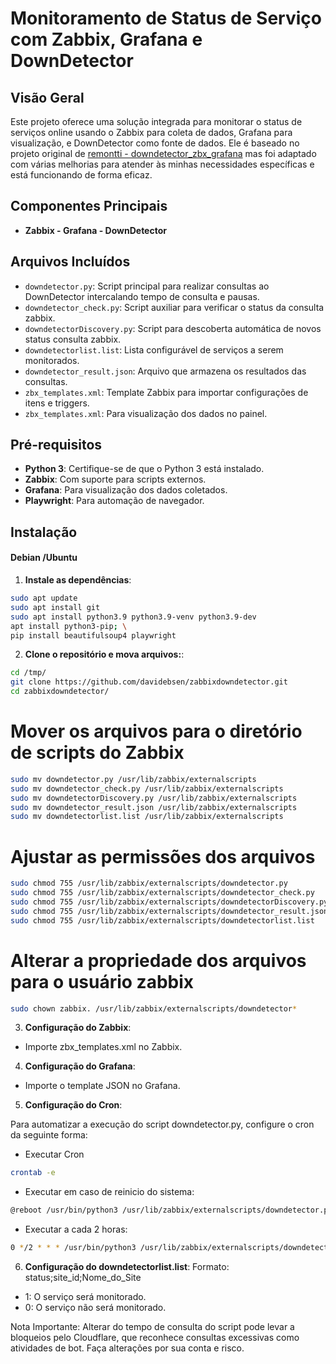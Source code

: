 # Monitoramento de Status de Serviço com Zabbix, Grafana e DownDetector

## Visão Geral

Este projeto oferece uma solução integrada para monitorar o status de serviços online usando o Zabbix para coleta de dados, Grafana para visualização, e DownDetector como fonte de dados. Ele é baseado no projeto original de [remontti - downdetector_zbx_grafana](https://github.com/remontti/downdetector_zbx_grafana) mas foi adaptado com várias melhorias para atender às minhas necessidades específicas e está funcionando de forma eficaz.

## Componentes Principais

- **Zabbix - Grafana - DownDetector**

## Arquivos Incluídos

- `downdetector.py`: Script principal para realizar consultas ao DownDetector intercalando tempo de consulta e pausas. 
- `downdetector_check.py`: Script auxiliar para verificar o status da consulta zabbix.
- `downdetectorDiscovery.py`: Script para descoberta automática de novos status consulta zabbix.
- `downdetectorlist.list`: Lista configurável de serviços a serem monitorados.
- `downdetector_result.json`: Arquivo que armazena os resultados das consultas.
- `zbx_templates.xml`: Template Zabbix para importar configurações de itens e triggers.
- `zbx_templates.xml`: Para visualização dos dados no painel.

## Pré-requisitos

- **Python 3**: Certifique-se de que o Python 3 está instalado.
- **Zabbix**: Com suporte para scripts externos.
- **Grafana**: Para visualização dos dados coletados.
- **Playwright**: Para automação de navegador.

## Instalação

#### Debian /Ubuntu ####
1. **Instale as dependências**:
```sh
sudo apt update
sudo apt install git
sudo apt install python3.9 python3.9-venv python3.9-dev
apt install python3-pip; \
pip install beautifulsoup4 playwright
```

2. **Clone o repositório e mova arquivos:**:
```sh
cd /tmp/
git clone https://github.com/davidebsen/zabbixdowndetector.git
cd zabbixdowndetector/
```
# Mover os arquivos para o diretório de scripts do Zabbix
```sh
sudo mv downdetector.py /usr/lib/zabbix/externalscripts
sudo mv downdetector_check.py /usr/lib/zabbix/externalscripts
sudo mv downdetectorDiscovery.py /usr/lib/zabbix/externalscripts
sudo mv downdetector_result.json /usr/lib/zabbix/externalscripts
sudo mv downdetectorlist.list /usr/lib/zabbix/externalscripts
```
# Ajustar as permissões dos arquivos
```sh
sudo chmod 755 /usr/lib/zabbix/externalscripts/downdetector.py
sudo chmod 755 /usr/lib/zabbix/externalscripts/downdetector_check.py
sudo chmod 755 /usr/lib/zabbix/externalscripts/downdetectorDiscovery.py
sudo chmod 755 /usr/lib/zabbix/externalscripts/downdetector_result.json
sudo chmod 755 /usr/lib/zabbix/externalscripts/downdetectorlist.list
```
# Alterar a propriedade dos arquivos para o usuário zabbix
```sh
sudo chown zabbix. /usr/lib/zabbix/externalscripts/downdetector*
```

3. **Configuração do Zabbix**:
- Importe zbx_templates.xml no Zabbix.

4. **Configuração do Grafana**:

- Importe o template JSON no Grafana.

5. **Configuração do Cron**:

Para automatizar a execução do script downdetector.py, configure o cron da seguinte forma:
- Executar Cron
```sh
crontab -e
```
- Executar em caso de reinicio do sistema:
```sh
@reboot /usr/bin/python3 /usr/lib/zabbix/externalscripts/downdetector.py
```
- Executar a cada 2 horas:
```sh
0 */2 * * * /usr/bin/python3 /usr/lib/zabbix/externalscripts/downdetector.py
```

6. **Configuração do downdetectorlist.list**:
Formato: status;site_id;Nome_do_Site
- 1: O serviço será monitorado.
- 0: O serviço não será monitorado.


Nota Importante: Alterar do tempo de consulta do script pode levar a bloqueios pelo Cloudflare, que reconhece consultas excessivas como atividades de bot. Faça alterações por sua conta e risco.
